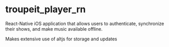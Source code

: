 # troupeit_player_rn

React-Native iOS application that allows users to authenticate, synchronize their shows, and make music available offline.

Makes extensive use of altjs for storage and updates
